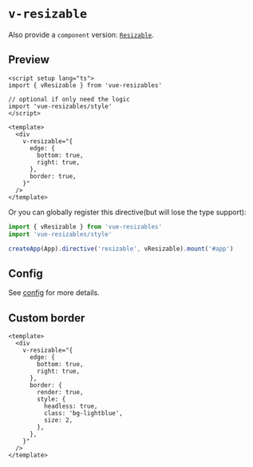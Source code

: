 <script setup>
import Resizable from '../components/directives/Resizable.vue'
import CustomBorder from '../components/directives/ResizableCustomBorder.vue'
</script>

# `v-resizable` 

Also provide a `component` version: [`Resizable`](/comps/resizable).

## Preview

<Resizable />

```vue
<script setup lang="ts">
import { vResizable } from 'vue-resizables'

// optional if only need the logic
import 'vue-resizables/style'
</script>

<template>
  <div
    v-resizable="{
      edge: {
        bottom: true,
        right: true,
      },
      border: true,
    }"
  />
</template>
```

Or you can globally register this directive(but will lose the type support):

```ts
import { vResizable } from 'vue-resizables'
import 'vue-resizables/style'

createApp(App).directive('resizable', vResizable).mount('#app')
```

## Config 

See [config](/config/resizable) for more details.
## Custom border

<CustomBorder />

```vue
<template>
  <div
    v-resizable="{
      edge: {
        bottom: true,
        right: true,
      },
      border: {
        render: true,
        style: {
          headless: true,
          class: 'bg-lightblue',
          size: 2,
        },
      },
    }"
  />
</template>
```